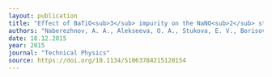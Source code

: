 ```yaml
---
layout: publication
title: "Effect of BaTiO<sub>3</sub> impurity on the NaNO<sub>2</sub> structure in (0.9)NaNO<sub>2</sub> + (0.1)BaTiO<sub>3</sub> composite"
authors: "Naberezhnov, A. A., Alekseeva, O. A., Stukova, E. V., Borisov, S. A. & Simkin, V. G."
date: 18.12.2015
year: 2015
journal: "Technical Physics"
source: https://doi.org/10.1134/S1063784215120154
---
```

